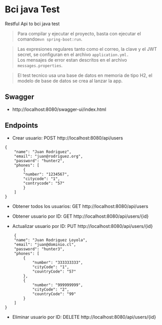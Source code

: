 # Bci java Test
Restful Api to bci java test

> Para compilar y ejecutar el proyecto, basta con ejecutar el comando`mvn spring-boot:run`.

> Las expresiones regulares tanto como el correo, la clave y el JWT secret, se configuran en el archivo `application.yml.` <br> Los mensajes de error estan descritos en el archivo `messages.properties`.

> El test tecnico usa una base de datos en memoria de tipo H2, el modelo de base de datos se crea al lanzar la app.

## Swagger

- http://localhost:8080/swagger-ui/index.html

## Endpoints

- Crear usuario: POST http://localhost:8080/api/users

```
{
    "name": "Juan Rodriguez",
    "email": "juan@rodriguez.org",
    "password": "hunter2",
    "phones": [
        {
        "number": "1234567",
        "citycode": "1",
        "contrycode": "57"
        }
    ]
}
```

- Obtener todos los usuarios: GET http://localhost:8080/api/users

- Obtener usuario por ID: GET http://localhost:8080/api/users/{id}

- Actualizar usuario por ID: PUT http://localhost:8080/api/users/{id}

```
    {
    "name": "Juan Rodriguez Loyola",
    "email": "juan@dominio.cl",
    "password": "hunter3",
    "phones": [
        {
            "number": "333333333",
            "cityCode": "1",
            "countryCode": "57"
        },
        {
            "number": "999999999",
            "cityCode": "2",
            "countryCode": "99"
        }
    ]
}
```

- Eliminar usuario por ID: DELETE http://localhost:8080/api/users/{id}
